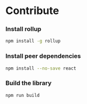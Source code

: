 # Contribute

### Install rollup

```sh
npm install -g rollup
```

### Install peer dependencies

```sh
npm install --no-save react
```

### Build the library

```sh
npm run build
```